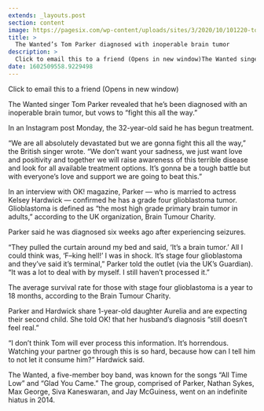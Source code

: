 ```yaml
--- 
extends: _layouts.post 
section: content 
image: https://pagesix.com/wp-content/uploads/sites/3/2020/10/101220-tom-parker-1.jpg?quality=90&strip=all&w=1200 
title: > 
  The Wanted’s Tom Parker diagnosed with inoperable brain tumor 
description: > 
  Click to email this to a friend (Opens in new window)The Wanted singer Tom Parker revealed that he’s been diagnosed with an inoperable brain tumor, but vows to “fight this all the way.”In an Instagram post Monday, the 32-year-old said he has begun treatment.magazine, Parker — who is married to actress Kelsey Hardwick — confirmed he has a grade four glioblastoma tumor.Glioblastoma is defined as “the most high grade primary brain tumor in adults,” according to the UK organization, Brain Tumour Charity.“They pulled the curtain around my bed and said, ‘It’s a brain tumor.’ All I could think was, ‘F–king hell!’ I was in shock.that her husband’s diagnosis “still doesn’t feel real.”“I don’t think Tom will ever process this information. 
date: 1602509558.9229498 
--- 
```

Click to email this to a friend (Opens in new window)

The Wanted singer Tom Parker revealed that he’s been diagnosed with an inoperable brain tumor, but vows to “fight this all the way.”

In an Instagram post Monday, the 32-year-old said he has begun treatment.

“We are all absolutely devastated but we are gonna fight this all the way,” the British singer wrote. “We don’t want your sadness, we just want love and positivity and together we will raise awareness of this terrible disease and look for all available treatment options. It’s gonna be a tough battle but with everyone’s love and support we are going to beat this.”

In an interview with OK! magazine, Parker — who is married to actress Kelsey Hardwick — confirmed he has a grade four glioblastoma tumor. Glioblastoma is defined as “the most high grade primary brain tumor in adults,” according to the UK organization, Brain Tumour Charity.

Parker said he was diagnosed six weeks ago after experiencing seizures.

“They pulled the curtain around my bed and said, ‘It’s a brain tumor.’ All I could think was, ‘F–king hell!’ I was in shock. It’s stage four glioblastoma and they’ve said it’s terminal,” Parker told the outlet (via the UK’s Guardian). “It was a lot to deal with by myself. I still haven’t processed it.”

The average survival rate for those with stage four glioblastoma is a year to 18 months, according to the Brain Tumour Charity.

Parker and Hardwick share 1-year-old daughter Aurelia and are expecting their second child. She told OK! that her husband’s diagnosis “still doesn’t feel real.”

“I don’t think Tom will ever process this information. It’s horrendous. Watching your partner go through this is so hard, because how can I tell him to not let it consume him?” Hardwick said.

The Wanted, a five-member boy band, was known for the songs “All Time Low” and “Glad You Came.” The group, comprised of Parker, Nathan Sykes, Max George, Siva Kaneswaran, and Jay McGuiness, went on an indefinite hiatus in 2014.